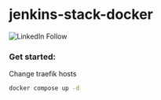 # jenkins-stack-docker

![LinkedIn Follow](https://shields.io/badge/style-arsalanse-black?logo=linkedin&label=LinkedIn&link=https://www.linkedin.com/in/arsalanse)

### Get started:

Change traefik hosts

```bash
docker compose up -d
```
